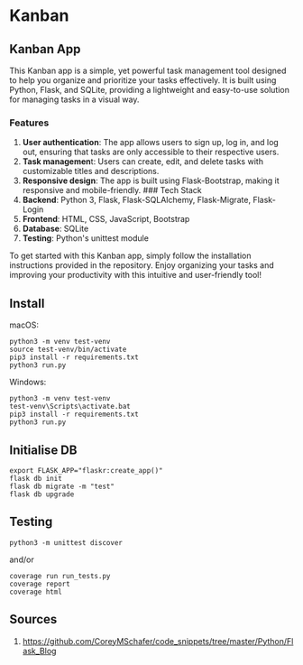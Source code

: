 # Kanban

## Kanban App
This Kanban app is a simple, yet powerful task management tool designed to help you organize and prioritize your tasks effectively. It is built using Python, Flask, and SQLite, providing a lightweight and easy-to-use solution for managing tasks in a visual way.

### Features
1. **User authentication**: The app allows users to sign up, log in, and log out, ensuring that tasks are only accessible to their respective users.
2. **Task managemen**t: Users can create, edit, and delete tasks with customizable titles and descriptions.
3. **Responsive design**: The app is built using Flask-Bootstrap, making it responsive and mobile-friendly.
### Tech Stack
1. **Backend**: Python 3, Flask, Flask-SQLAlchemy, Flask-Migrate, Flask-Login
2. **Frontend**: HTML, CSS, JavaScript, Bootstrap
3. **Database**: SQLite
4. **Testing**: Python's unittest module

To get started with this Kanban app, simply follow the installation instructions provided in the repository. Enjoy organizing your tasks and improving your productivity with this intuitive and user-friendly tool!
## Install
macOS:
```
python3 -m venv test-venv
source test-venv/bin/activate
pip3 install -r requirements.txt
python3 run.py
```
Windows:
```
python3 -m venv test-venv
test-venv\Scripts\activate.bat
pip3 install -r requirements.txt
python3 run.py
```
## Initialise DB
```
export FLASK_APP="flaskr:create_app()" 
flask db init
flask db migrate -m "test"
flask db upgrade
```
## Testing
```
python3 -m unittest discover
```
and/or
```
coverage run run_tests.py
coverage report
coverage html
```

## Sources
1. https://github.com/CoreyMSchafer/code_snippets/tree/master/Python/Flask_Blog